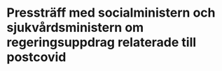 # Pressträff med socialministern och sjukvårdsministern om regeringsuppdrag relaterade till postcovid


